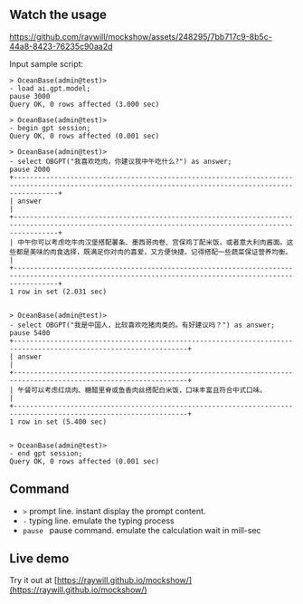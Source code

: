 ## Watch the usage

https://github.com/raywill/mockshow/assets/248295/7bb717c9-8b5c-44a8-8423-76235c90aa2d

Input sample script:

```
> OceanBase(admin@test)>
- load ai.gpt.model;
pause 3000
Query OK, 0 rows affected (3.000 sec)

> OceanBase(admin@test)>
- begin gpt session;
Query OK, 0 rows affected (0.001 sec)

> OceanBase(admin@test)>
- select OBGPT("我喜欢吃肉，你建议我中午吃什么?") as answer;
pause 2000
+-------------------------------------------------------------------------------------------------------------------------------------------------------+
| answer                                                                                                                                                |
+-------------------------------------------------------------------------------------------------------------------------------------------------------+
| 中午你可以考虑吃牛肉汉堡搭配薯条、墨西哥肉卷、宫保鸡丁配米饭，或者意大利肉酱面。这些都是美味的肉食选择，既满足你对肉的喜爱，又方便快捷。记得搭配一些蔬菜保证营养均衡。            |
+-------------------------------------------------------------------------------------------------------------------------------------------------------+
1 row in set (2.031 sec)


> OceanBase(admin@test)>
- select OBGPT("我是中国人，比较喜欢吃猪肉类的。有好建议吗？") as answer;
pause 5400
+-----------------------------------------------------------------------------------------------------------------+
| answer                                                                                                          |
+-----------------------------------------------------------------------------------------------------------------+
| 午餐可以考虑红烧肉、糖醋里脊或鱼香肉丝搭配白米饭，口味丰富且符合中式口味。                                                  |
+-----------------------------------------------------------------------------------------------------------------+
1 row in set (5.400 sec)


> OceanBase(admin@test)>
- end gpt session;
Query OK, 0 rows affected (0.001 sec)
```

## Command

- `>`  prompt line. instant display the prompt content.
- `-`  typing line. emulate the typing process
- `pause ` pause command. emulate the calculation wait in mill-sec


## Live demo

Try it out at [https://raywill.github.io/mockshow/](https://raywill.github.io/mockshow/)
